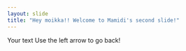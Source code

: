 ```yaml
---
layout: slide
title: "Hey moikka!! Welcome to Mamidi's second slide!"
---
```

Your text
Use the left arrow to go back!
